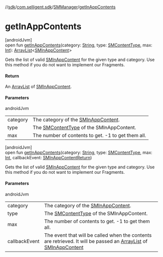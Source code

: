 //[sdk](../../../index.md)/[com.selligent.sdk](../index.md)/[SMManager](index.md)/[getInAppContents](get-in-app-contents.md)

# getInAppContents

[androidJvm]\
open fun [getInAppContents](get-in-app-contents.md)(category: [String](https://developer.android.com/reference/kotlin/java/lang/String.html), type: [SMContentType](../-s-m-content-type/index.md), max: [Int](https://kotlinlang.org/api/latest/jvm/stdlib/kotlin/-int/index.html)): [ArrayList](https://developer.android.com/reference/kotlin/java/util/ArrayList.html)&lt;[SMInAppContent](../-s-m-in-app-content/index.md)&gt;

Gets the list of valid [SMInAppContent](../-s-m-in-app-content/index.md) for the given type and category. Use this method if you do not want to implement our Fragments.

#### Return

An [ArrayList](https://developer.android.com/reference/kotlin/java/util/ArrayList.html) of [SMInAppContent](../-s-m-in-app-content/index.md).

#### Parameters

androidJvm

| | |
|---|---|
| category | The category of the [SMInAppContent](../-s-m-in-app-content/index.md). |
| type | The [SMContentType](../-s-m-content-type/index.md) of the SMInAppContent. |
| max | The number of contents to get. -1 to get them all. |

[androidJvm]\
open fun [getInAppContents](get-in-app-contents.md)(category: [String](https://developer.android.com/reference/kotlin/java/lang/String.html), type: [SMContentType](../-s-m-content-type/index.md), max: [Int](https://kotlinlang.org/api/latest/jvm/stdlib/kotlin/-int/index.html), callbackEvent: [SMInAppContentReturn](../-s-m-in-app-content-return/index.md))

Gets the list of valid [SMInAppContent](../-s-m-in-app-content/index.md) for the given type and category. Use this method if you do not want to implement our Fragments.

#### Parameters

androidJvm

| | |
|---|---|
| category | The category of the [SMInAppContent](../-s-m-in-app-content/index.md). |
| type | The [SMContentType](../-s-m-content-type/index.md) of the SMInAppContent. |
| max | The number of contents to get. -1 to get them all. |
| callbackEvent | The event that will be called when the contents are retrieved. It will be passed an [ArrayList](https://developer.android.com/reference/kotlin/java/util/ArrayList.html) of [SMInAppContent](../-s-m-in-app-content/index.md) |
